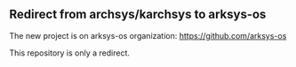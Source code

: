 ## Redirect from archsys/karchsys to arksys-os

The new project is on arksys-os organization:
https://github.com/arksys-os

This repository is only a redirect.
